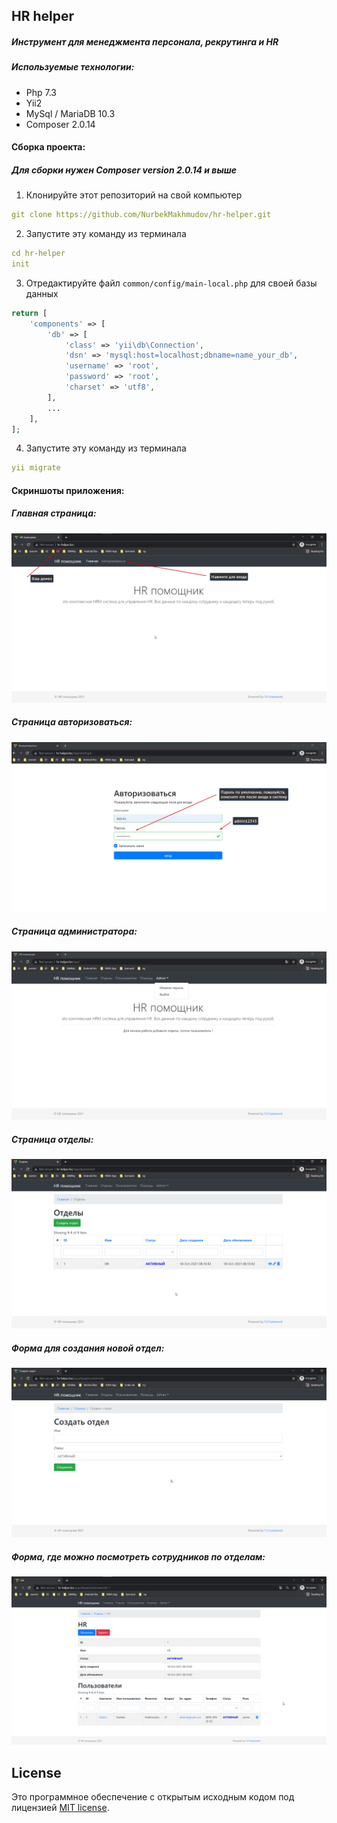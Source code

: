 
## HR helper
##### Инструмент для менеджмента персонала, рекрутинга и HR

##### Используемые технологии:

- Php 7.3
- Yii2
- MySql / MariaDB 10.3
- Composer 2.0.14

#### Сборка проекта:

##### Для сборки нужен *Composer version 2.0.14* и выше

1. Клонируйте этот репозиторий на свой компьютер
```yaml
git clone https://github.com/NurbekMakhmudov/hr-helper.git
```

2. Запустите эту команду из терминала
```yaml
cd hr-helper
init
```

3. Отредактируйте файл `common/config/main-local.php` для своей базы данных

```php
return [
    'components' => [
        'db' => [
            'class' => 'yii\db\Connection',
            'dsn' => 'mysql:host=localhost;dbname=name_your_db',
            'username' => 'root',
            'password' => 'root',
            'charset' => 'utf8',
        ],
        ...
    ],
];
```

4. Запустите эту команду из терминала
```yaml
yii migrate
```

#### Скриншоты приложения:

##### Главная страница:
![alt text](uploads/t/front_home.png)

##### Страница авторизоваться:
![alt text](uploads/t/login.png)
  
##### Страница администратора:
![alt text](uploads/t/admin_home.png)
   
##### Страница отделы:
![alt text](uploads/t/department.png)

##### Форма для создания новой отдел:
![alt text](uploads/t/create_departent.png)

##### Форма, где можно посмотреть сотрудников по отделам:
![alt text](uploads/t/department_info.png)


## License

Это программное обеспечение с открытым исходным кодом под лицензией [MIT license](https://opensource.org/licenses/MIT).

